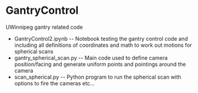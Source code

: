 # GantryControl
UWinnipeg gantry related code

* GantryControl2.ipynb  -- Notebook testing the gantry control code and including all definitions of coordinates and math to work out motions for spherical scans
* gantry_spherical_scan.py -- Main code used to define camera position/facing and generate uniform points and pointings around the camera
* scan_spherical.py -- Python program to run the spherical scan with options to fire the cameras etc...


